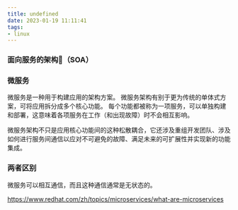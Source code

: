 ```yaml
---
title: undefined
date: 2023-01-19 11:11:41
tags:
- linux
---
```


### 面向服务的架构（SOA）

### 微服务
微服务是一种用于构建应用的架构方案。
微服务架构有别于更为传统的单体式方案，可将应用拆分成多个核心功能。
每个功能都被称为一项服务，可以单独构建和部署，这意味着各项服务在工作（和出现故障）时不会相互影响。

微服务架构不只是应用核心功能间的这种松散耦合，它还涉及重组开发团队、涉及如何进行服务间通信以应对不可避免的故障、满足未来的可扩展性并实现新的功能集成。

### 两者区别
微服务可以相互通信，而且这种通信通常是无状态的。

https://www.redhat.com/zh/topics/microservices/what-are-microservices